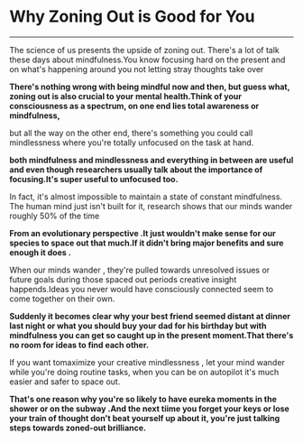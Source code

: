 # Why Zoning Out is Good for You

---

The science of us presents the upside of zoning out. There's a lot of talk these days about mindfulness.You know focusing hard on the present and on what's happening around you not letting stray thoughts take over

**There's nothing wrong with being mindful now and then, but guess what, zoning out is also crucial to your mental health.Think of your consciousness as a spectrum, on one end lies total awareness or mindfulness,** 

but all the way on the other end, there's something you could call mindlessness where you're totally unfocused on the task at hand.

**both mindfulness and mindlessness and everything in between are useful and even though researchers usually talk about the importance of focusing.It's super useful to unfocused too.**

In fact, it's almost impossible to maintain a state of constant mindfulness. The human mind just isn't built for it, research shows that our minds wander roughly 50% of the time 

**From an evolutionary perspective .It just wouldn't make sense for our species to space out that much.If it didn't bring major benefits and sure enough it does .**

When our minds wander , they're pulled towards unresolved issues or future goals during those spaced out periods creative insight happends.Ideas you never would have consciously connected seem to come together on their own.

**Suddenly it becomes clear why your best friend seemed distant at dinner last night or what you should buy your dad for his birthday but with mindfulness you can get so caught up in the present moment.That there's no room for ideas to find each other.**

If you want tomaximize your creative mindlessness , let your mind wander while you're doing routine tasks, when you can be on autopilot it's much easier and safer to space out. 

**That's one reason why you're so likely to have eureka moments in the shower or on the subway .And the next tiime you forget your keys or lose your train of thought don't beat yourself up about it, you're just talking steps towards zoned-out brilliance.**

